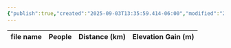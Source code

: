 ```yaml
---
{"publish":true,"created":"2025-09-03T13:35:59.414-06:00","modified":"2025-09-03T14:47:32.802-06:00","published":"2025-09-03T14:47:32.802-06:00","tags":["route"],"cssclasses":"","elevation":null,"region":null,"location":null,"DWYT":"Premiere","Kane":null,"completed":false}
---
```



| file name | People | Distance (km) | Elevation Gain (m) |
| --------- | ------ | ------------- | ------------------ |